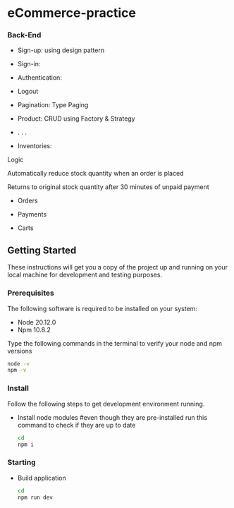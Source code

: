# eCommerce-practice

### Back-End

* Sign-up: using design pattern

* Sign-in:

* Authentication:

* Logout

* Pagination: Type Paging

* Product: CRUD using Factory & Strategy

* . . .

* Inventories:

Logic

Automatically reduce stock quantity when an order is placed

Returns to original stock quantity after 30 minutes of unpaid payment

* Orders

* Payments

* Carts

## Getting Started

These instructions will get you a copy of the project up and running on your local machine for development and testing purposes.

### Prerequisites

The following software is required to be installed on your system:

* Node 20.12.0
* Npm 10.8.2

Type the following commands in the terminal to verify your node and npm versions

```bash
node -v
npm -v
```

### Install

Follow the following steps to get development environment running.

* Install node modules #even though they are pre-installed run this command to check if they are up to date

   ```bash
   cd
   npm i
   ```

### Starting

* Build application

  ```bash
  cd
  npm run dev
  ```

